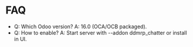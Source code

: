 # FAQ

- Q: Which Odoo version? A: 16.0 (OCA/OCB packaged).
- Q: How to enable? A: Start server with --addon ddmrp_chatter or install in UI.
